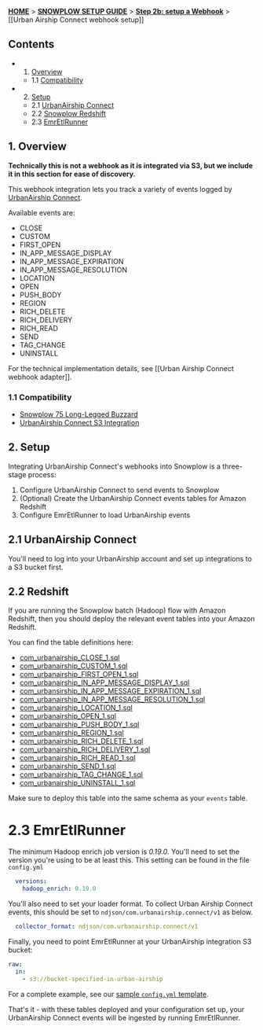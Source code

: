 <a name="top" />

[**HOME**](Home) > [**SNOWPLOW SETUP GUIDE**](Setting-up-Snowplow) > [**Step 2b: setup a Webhook**](Setting-up-a-webhook) > [[Urban Airship Connect webhook setup]]

## Contents

- 1. [Overview](#overview)
  - 1.1 [Compatibility](#compat)
- 2. [Setup](#setup)
  - 2.1 [UrbanAirship Connect](#setup-urbanairship)
  - 2.2 [Snowplow Redshift](#setup-redshift)
  - 2.3 [EmrEtlRunner](#setup-emr-etl-runner)

<a name="overview" />

## 1. Overview

**Technically this is not a webhook as it is integrated via S3, but we include it in this section for ease of discovery.**

This webhook integration lets you track a variety of events logged by [UrbanAirship Connect][urbanairship-website].

Available events are:

- CLOSE
- CUSTOM
- FIRST_OPEN
- IN_APP_MESSAGE_DISPLAY
- IN_APP_MESSAGE_EXPIRATION
- IN_APP_MESSAGE_RESOLUTION
- LOCATION
- OPEN
- PUSH_BODY
- REGION
- RICH_DELETE
- RICH_DELIVERY
- RICH_READ
- SEND
- TAG_CHANGE
- UNINSTALL

For the technical implementation details, see [[Urban Airship Connect webhook adapter]].

<a name="compat" />

### 1.1 Compatibility

* [Snowplow 75 Long-Legged Buzzard][snowplow-release]
* [UrbanAirship Connect S3 Integration][urbanairship-webhooks]

<a name="setup" />

## 2. Setup

Integrating UrbanAirship Connect's webhooks into Snowplow is a three-stage process:

1. Configure UrbanAirship Connect to send events to Snowplow
2. (Optional) Create the UrbanAirship Connect events tables for Amazon Redshift
3. Configure EmrEtlRunner to load UrbanAirship events

<a name="setup-urbanairship" />

## 2.1 UrbanAirship Connect

You'll need to log into your UrbanAirship account and set up integrations to a S3 bucket first.

<a name="setup-redshift" />

## 2.2 Redshift

If you are running the Snowplow batch (Hadoop) flow with Amazon Redshift, then you should deploy the relevant event tables into your Amazon Redshift.

You can find the table definitions here:

* [com_urbanairship_CLOSE_1.sql][CLOSE-sql]
* [com_urbanairship_CUSTOM_1.sql][CUSTOM-sql]
* [com_urbanairship_FIRST_OPEN_1.sql][FIRST_OPEN-sql]
* [com_urbanairship_IN_APP_MESSAGE_DISPLAY_1.sql][IN_APP_MESSAGE_DISPLAY-sql]
* [com_urbansirship_IN_APP_MESSAGE_EXPIRATION_1.sql][IN_APP_MESSAGE_EXPIRATION-sql]
* [com_urbanairship_IN_APP_MESSAGE_RESOLUTION_1.sql][IN_APP_MESSAGE_RESOLUTION-sql]
* [com_urbanairship_LOCATION_1.sql][LOCATION-sql]
* [com_urbanairship_OPEN_1.sql][OPEN-sql]
* [com_urbanairship_PUSH_BODY_1.sql][PUSH_BODY-sql]
* [com_urbanairship_REGION_1.sql][REGION-sql]
* [com_urbanairship_RICH_DELETE_1.sql][RICH_DELETE-sql]
* [com_urbanairship_RICH_DELIVERY_1.sql][RICH_DELIVERY-sql]
* [com_urbanairship_RICH_READ_1.sql][RICH_READ-sql]
* [com_urbanairship_SEND_1.sql][SEND-sql]
* [com_urbanairship_TAG_CHANGE_1.sql][TAG_CHANGE-sql]
* [com_urbanairship_UNINSTALL_1.sql][UNINSTALL-sql]

Make sure to deploy this table into the same schema as your `events` table.

<a name="setup-emr-etl-runner" />

# 2.3 EmrEtlRunner

The minimum Hadoop enrich job version is *0.19.0*. You'll need to set the version you're using to be at least this. This setting can be found in the file `config.yml`

```yaml
  versions:
    hadoop_enrich: 0.19.0
```

You'll also need to set your loader format. To collect Urban Airship Connect events, this should be set to `ndjson/com.urbanairship.connect/v1` as below.

```yaml
  collector_format: ndjson/com.urbanairship.connect/v1
```

Finally, you need to point EmrEtlRunner at your UrbanAirship integration S3 bucket:

```yaml
raw:
  in:
    - s3://bucket-specified-in-urban-airship
```

For a complete example, see our [sample `config.yml` template][emretlrunner-config-yml].

That's it - with these tables deployed and your configuration set up, your UrbanAirship Connect events will be ingested by running EmrEtlRunner.

[urbanairship-website]: http://urbanairship.com/
[urbanairship-webhooks]: https://docs.urbanairship.com/connect/index.html
[tracker-protocol]: https://github.com/snowplow/snowplow/wiki/snowplow-tracker-protocol#1-common-parameters-platform-and-event-independent

[urbanairship-adapter]: https://github.com/snowplow/snowplow/blob/master/3-enrich/scala-common-enrich/src/main/scala/com.snowplowanalytics.snowplow.enrich/common/adapters/registry/SendgridAdapter.scala
[snowplow-release]: https://github.com/snowplow/snowplow/releases/tag/r75-long-legged-buzzard

[CLOSE-sql]: https://github.com/snowplow/snowplow/tree/master/4-storage/redshift-storage/sql/com.urbanairship.connect/close_1.sql
[CUSTOM-sql]: https://github.com/snowplow/snowplow/tree/master/4-storage/redshift-storage/sql/com.urbanairship.connect/custom_1.sql
[FIRST_OPEN-sql]: https://github.com/snowplow/snowplow/tree/master/4-storage/redshift-storage/sql/com.urbanairship.connect/first_open_1.sql
[IN_APP_MESSAGE_DISPLAY-sql]: https://github.com/snowplow/snowplow/tree/master/4-storage/redshift-storage/sql/com.urbanairship.connect/in_app_message_display_1.sql
[IN_APP_MESSAGE_EXPIRATION-sql]: https://github.com/snowplow/snowplow/tree/master/4-storage/redshift-storage/sql/com.urbanairship.connect/in_app_message_expiration_1.sql
[IN_APP_MESSAGE_RESOLUTION-sql]: https://github.com/snowplow/snowplow/tree/master/4-storage/redshift-storage/sql/com.urbanairship.connect/in_app_message_resolution_1.sql
[LOCATION-sql]: https://github.com/snowplow/snowplow/tree/master/4-storage/redshift-storage/sql/com.urbanairship.connect/location_1.sql
[OPEN-sql]: https://github.com/snowplow/snowplow/tree/master/4-storage/redshift-storage/sql/com.urbanairship.connect/open_1.sql
[PUSH_BODY-sql]: https://github.com/snowplow/snowplow/tree/master/4-storage/redshift-storage/sql/com.urbanairship.connect/push_body_1.sql
[REGION-sql]: https://github.com/snowplow/snowplow/tree/master/4-storage/redshift-storage/sql/com.urbanairship.connect/region_1.sql
[RICH_DELETE-sql]: https://github.com/snowplow/snowplow/tree/master/4-storage/redshift-storage/sql/com.urbanairship.connect/rich_delete_1.sql
[RICH_DELIVERY-sql]: https://github.com/snowplow/snowplow/tree/master/4-storage/redshift-storage/sql/com.urbanairship.connect/rich_delivery_1.sql
[RICH_READ-sql]: https://github.com/snowplow/snowplow/tree/master/4-storage/redshift-storage/sql/com.urbanairship.connect/rich_read_1.sql
[SEND-sql]: https://github.com/snowplow/snowplow/tree/master/4-storage/redshift-storage/sql/com.urbanairship.connect/send_1.sql
[TAG_CHANGE-sql]: https://github.com/snowplow/snowplow/tree/master/4-storage/redshift-storage/sql/com.urbanairship.connect/tag_change_1.sql
[UNINSTALL-sql]: https://github.com/snowplow/snowplow/tree/master/4-storage/redshift-storage/sql/com.urbanairship.connect/uninstall_1.sql

 [emretlrunner-config-yml]: https://github.com/snowplow/snowplow/blob/master/3-enrich/emr-etl-runner/config/config.yml.sample
